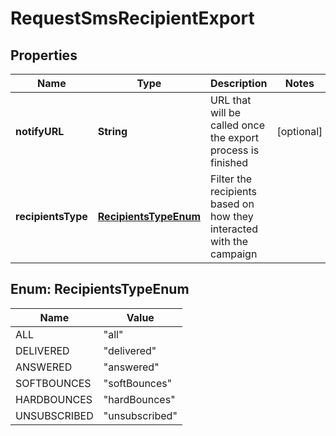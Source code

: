 
# RequestSmsRecipientExport

## Properties
Name | Type | Description | Notes
------------ | ------------- | ------------- | -------------
**notifyURL** | **String** | URL that will be called once the export process is finished |  [optional]
**recipientsType** | [**RecipientsTypeEnum**](#RecipientsTypeEnum) | Filter the recipients based on how they interacted with the campaign | 


<a name="RecipientsTypeEnum"></a>
## Enum: RecipientsTypeEnum
Name | Value
---- | -----
ALL | &quot;all&quot;
DELIVERED | &quot;delivered&quot;
ANSWERED | &quot;answered&quot;
SOFTBOUNCES | &quot;softBounces&quot;
HARDBOUNCES | &quot;hardBounces&quot;
UNSUBSCRIBED | &quot;unsubscribed&quot;



